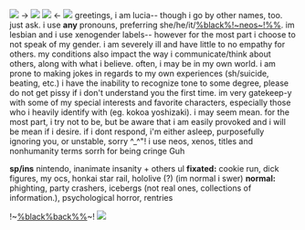 ![](https://files.catbox.moe/aefsw3.png)
-> ![](https://images-ext-1.discordapp.net/external/e3508ceo4_heJx__yvkaZf3w5_rW-zG3tLx1VXLyW2c/https/i.ibb.co/VHvhCBN/9-F6-BD115-C374-47-DE-9-BEA-E94-AF8192362.png) 
 ![](https://images-ext-2.discordapp.net/external/Gy8wEDUf7dg-wcgqFQSzH4sC_o7z4Duyin4DiCYDbcg/https/i.ibb.co/Qv3fR9g/1-CC4-B0-C1-6853-4580-AF31-283-EE1982-DDE.png) <-
![](https://files.catbox.moe/xs4r2k.png)
greetings, i am lucia-- though i go by other names, too. just ask. i use **any** pronouns, preferring she/he/it/[%black%!~neos~!%%](https://pronouns.cc/@seraphlaser). im lesbian and i use xenogender labels-- however for the most part i choose to not speak of my gender. 
i am severely ill and have little to no empathy for others. my conditions also impact the way i communicate/think about others, along with what i believe. often, i may be in my own world. i am prone to making jokes in regards to my own experiences (sh/suicide, beating, etc.) i have the inability to recognize tone to some degree, please do not get pissy if i don't understand you the first time. im very gatekeep-y with some of my special interests and favorite characters, especially those who i heavily identify with (eg. kokoa yoshizaki). 
i may seem mean. for the most part, i try not to be, but be aware that i am easily provoked and i will be mean if i desire. if i dont respond, i'm either asleep, purposefully ignoring you, or unstable, sorry ^\_^"! 
i use neos, xenos, titles and nonhumanity terms sorrh for being cringe Guh 

**sp/ins** nintendo, inanimate insanity + others ul
**fixated:** cookie run, dick figures, my ocs, honkai star rail, hololive (?) (im normal i swer)
**normal:** phighting, party crashers, icebergs (not real ones, collections of information.), psychological horror, rentries

!~[%black%back%%](raygun)~!
![](https://files.catbox.moe/3o5b16.png)